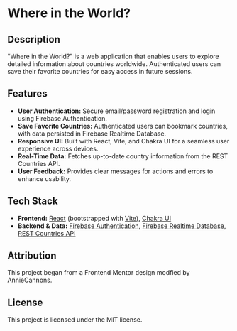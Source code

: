 # Where in the World?

## Description
"Where in the World?" is a web application that enables users to explore detailed information about countries worldwide. Authenticated users can save their favorite countries for easy access in future sessions.

## Features
- **User Authentication:** Secure email/password registration and login using Firebase Authentication.
- **Save Favorite Countries:** Authenticated users can bookmark countries, with data persisted in Firebase Realtime Database.
- **Responsive UI:** Built with React, Vite, and Chakra UI for a seamless user experience across devices.
- **Real-Time Data:** Fetches up-to-date country information from the REST Countries API.
- **User Feedback:** Provides clear messages for actions and errors to enhance usability.

## Tech Stack
<!-- where does netlify go?  -->
- **Frontend:** [React](https://react.dev/) (bootstrapped with [Vite](https://vite.dev/)), [Chakra UI](https://chakra-ui.com/)
- **Backend & Data:** [Firebase Authentication](https://firebase.google.com/docs/auth), [Firebase Realtime Database](https://firebase.google.com/docs/database), [REST Countries API](https://restcountries.com/)

<!-- This is too complicated with the current filing structure -->
<!-- ## Installation
**Prerequisites**: This requires [Node.js](https://nodejs.org/) in order to run locally. 
1. **Clone The Repository:**
   ```bash
   git clone <repository-url>
   cd <repository-directory>
2. **Install Dependencies:**   
   ```bash
   npm install
3. **Set up Firebase**
- Create a project in the [Firebase Console](https://console.firebase.google.com/)
- Enable Realtime Database
- Enable Email/Password Authentication
4. **Configure Environment Variables:**
- Create a `.env` file in the root directory. 
- Add your Firebase configuration details:
   ```bash   
5. **Run The Application**
    ```bash
    npm run dev -->

## Attribution
This project began from a Frontend Mentor design modfied by AnnieCannons.

## License
This project is licensed under the MIT license. 
